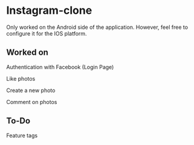 # Instagram-clone
Only worked on the Android side of the application. However, feel free to configure it for the IOS platform.
## Worked on
Authentication with Facebook (Login Page)

Like photos

Create a new photo

Comment on photos
## To-Do
Feature tags

